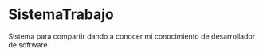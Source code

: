 # SistemaTrabajo
Sistema para compartir dando a conocer mi conocimiento de desarrollador de software.
